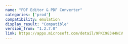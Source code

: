 ```yaml
---
name: "PDF Editor & PDF Converter"
categories: ['prod']
compatibility: emulation
display_result: "Compatible"
version_from: "1.2.7.0"
link: https://apps.microsoft.com/detail/9PKC983H4NCV
---
```

